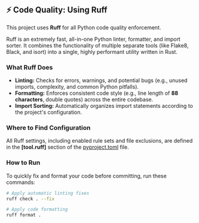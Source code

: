 ## ⚡ Code Quality: Using Ruff

This project uses **Ruff** for all Python code quality enforcement.

Ruff is an extremely fast, all-in-one Python linter, formatter, and import sorter. It combines the functionality of multiple separate tools (like Flake8, Black, and isort) into a single, highly performant utility written in Rust.

### What Ruff Does

* **Linting:** Checks for errors, warnings, and potential bugs (e.g., unused imports, complexity, and common Python pitfalls).
* **Formatting:** Enforces consistent code style (e.g., line length of **88 characters**, double quotes) across the entire codebase.
* **Import Sorting:** Automatically organizes import statements according to the project's configuration.

### Where to Find Configuration

All Ruff settings, including enabled rule sets and file exclusions, are defined in the **[tool.ruff]** section of the [pyproject.toml](./pyproject.toml) file.

### How to Run

To quickly fix and format your code before committing, run these commands:

```bash
# Apply automatic linting fixes
ruff check . --fix

# Apply code formatting
ruff format .
